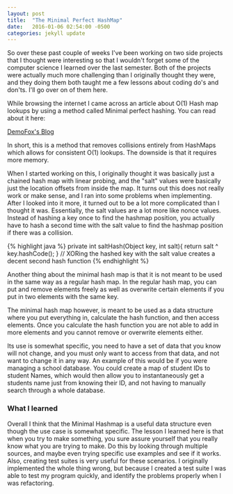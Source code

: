 ```yaml
---
layout: post
title:  "The Minimal Perfect HashMap"
date:   2016-01-06 02:54:00 -0500
categories: jekyll update
---
```


So over these past couple of weeks I've been working on two
side projects that I thought were interesting so that I wouldn't
forget some of the computer science I learned over the last semester.
Both of the projects were actually much more challenging than I 
originally thought they were, and they doing them both taught me
a few lessons about coding do's and don'ts. I'll go over on of
them here.

While browsing the internet I came across an article about O(1) Hash map lookups by using a method called Minimal perfect hashing. You can read about it here:

<a href="http://blog.demofox.org/2015/12/14/o1-data-lookups-with-minimal-perfect-hashing/"> DemoFox's Blog</a>

In short, this is a method that removes collisions entirely from HashMaps which allows for consistent O(1) lookups. The downside is that it requires more memory. 

When I started working on this, I originally thought it was basically
just a chained hash map with linear probing, and the "salt" values were basically
just the location offsets from inside the map. It turns out this does not
really work or make sense, and I ran into some problems when implementing.
After I looked into it more, it turned out to be a lot more complicated than I
thought it was. Essentially, the salt values are a lot more like nonce values.
Instead of hashing a key once to find the hashmap position, you actually have to hash
a second time with the salt value to find the hashmap position if there was a collision.

{% highlight java %}
private int saltHash(Object key, int salt){
    	return salt ^ key.hashCode();
    }
// XORing the hashed key with the salt value creates a decent second hash function
{% endhighlight %}

Another thing about the minimal hash map is that it is not meant to be used
in the same way as a regular hash map. In the regular hash map, you can put and
remove elements freely as well as overwrite certain elements if you put in two elements
with the same key.

The minimal hash map however, is meant to be used as a data structure where you
put everything in, calculate the hash function, and then access elements. Once you
calculate the hash function you are not able to add in more elements and you cannot
remove or overwrite elements either. 

Its use is somewhat specific, you need to have
a set of data that you know will not change, and you must only want to access from that
data, and not want to change it in any way. An example of this would be if you were
managing a school database. You could create a map of student IDs to student Names, which
would then allow you to instantaneously get a students name just from knowing their ID, and
not having to manually search through a whole database.

<h3> What I learned </h3>

Overall I think that the Minimal Hashmap is a useful data structure even though the
use case is somewhat specific. The lesson I learned here is that when you try to make
something, you sure assure yourself that you really know what you are trying to make. Do this
by looking through multiple sources, and maybe even trying specific use examples and see if it
works. Also, creating test suites is very useful for these scenarios. I originally implemented
the whole thing wrong, but because I created a test suite I was able to test my program
quickly, and identify the problems properly when I was refactoring.



